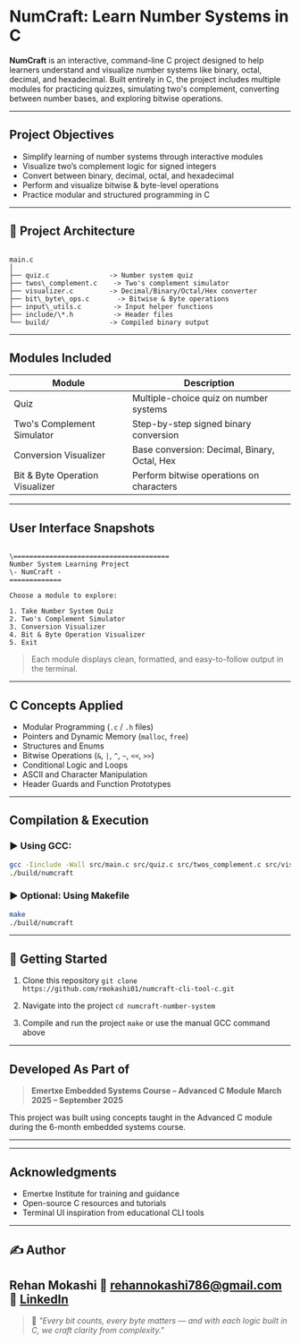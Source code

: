 # NumCraft: Learn Number Systems in C

**NumCraft** is an interactive, command-line C project designed to help learners understand and visualize number systems like binary, octal, decimal, and hexadecimal. Built entirely in C, the project includes multiple modules for practicing quizzes, simulating two's complement, converting between number bases, and exploring bitwise operations.

---

## Project Objectives

- Simplify learning of number systems through interactive modules
- Visualize two’s complement logic for signed integers
- Convert between binary, decimal, octal, and hexadecimal
- Perform and visualize bitwise & byte-level operations
- Practice modular and structured programming in C

---

## 🧱 Project Architecture

```

main.c
│
├── quiz.c               -> Number system quiz
├── twos\_complement.c    -> Two's complement simulator
├── visualizer.c         -> Decimal/Binary/Octal/Hex converter
├── bit\_byte\_ops.c       -> Bitwise & Byte operations
├── input\_utils.c        -> Input helper functions
├── include/\*.h          -> Header files
└── build/               -> Compiled binary output

```

---

## Modules Included

| Module                         | Description                                     |
|-------------------------------|-------------------------------------------------|
| Quiz                          | Multiple-choice quiz on number systems         |
| Two's Complement Simulator     | Step-by-step signed binary conversion          |
| Conversion Visualizer         | Base conversion: Decimal, Binary, Octal, Hex   |
| Bit & Byte Operation Visualizer | Perform bitwise operations on characters       |

---

## User Interface Snapshots

```

\=======================================
Number System Learning Project
\- NumCraft -
=============

Choose a module to explore:

1. Take Number System Quiz
2. Two's Complement Simulator
3. Conversion Visualizer
4. Bit & Byte Operation Visualizer
5. Exit

````

> Each module displays clean, formatted, and easy-to-follow output in the terminal.

---

## C Concepts Applied

- Modular Programming (`.c` / `.h` files)
- Pointers and Dynamic Memory (`malloc`, `free`)
- Structures and Enums
- Bitwise Operations (`&`, `|`, `^`, `~`, `<<`, `>>`)
- Conditional Logic and Loops
- ASCII and Character Manipulation
- Header Guards and Function Prototypes

---

## Compilation & Execution

### ▶️ Using GCC:
```bash
gcc -Iinclude -Wall src/main.c src/quiz.c src/twos_complement.c src/visualizer.c src/bit_byte_ops.c src/input_utils.c -o build/numcraft
./build/numcraft
````

### ▶️ Optional: Using Makefile

```bash
make
./build/numcraft
```

---

## 🚀 Getting Started

1. Clone this repository
   `git clone https://github.com/rmokashi01/numcraft-cli-tool-c.git`

2. Navigate into the project
   `cd numcraft-number-system`

3. Compile and run the project
   `make` or use the manual GCC command above

---

## Developed As Part of

> **Emertxe Embedded Systems Course – Advanced C Module**
> **March 2025 – September 2025**

This project was built using concepts taught in the Advanced C module during the 6-month embedded systems course.

---


---

## Acknowledgments

* Emertxe Institute for training and guidance
* Open-source C resources and tutorials
* Terminal UI inspiration from educational CLI tools

---

## ✍️ Author

**Rehan Mokashi**
📧 [rehannokashi786@gmail.com](mailto:rehannokashi786@gmail.com)
🔗 [LinkedIn](https://www.linkedin.com/in/rehan-mokashi-7b32472a2/)
---

> 💬 *"Every bit counts, every byte matters — and with each logic built in C, we craft clarity from complexity."*

```
